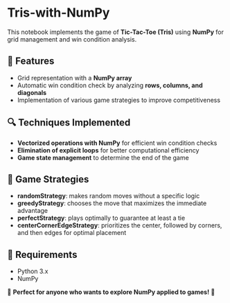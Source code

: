 # Tris-with-NumPy

This notebook implements the game of **Tic-Tac-Toe (Tris)** using **NumPy** for grid management and win condition analysis.

## 🚀 Features

- Grid representation with a **NumPy array**
- Automatic win condition check by analyzing **rows, columns, and diagonals**
- Implementation of various game strategies to improve competitiveness

## 🔍 Techniques Implemented

- **Vectorized operations with NumPy** for efficient win condition checks
- **Elimination of explicit loops** for better computational efficiency
- **Game state management** to determine the end of the game

## 🎯 Game Strategies

- **randomStrategy**: makes random moves without a specific logic
- **greedyStrategy**: chooses the move that maximizes the immediate advantage
- **perfectStrategy**: plays optimally to guarantee at least a tie
- **centerCornerEdgeStrategy**: prioritizes the center, followed by corners, and then edges for optimal placement

## 📌 Requirements

- Python 3.x
- NumPy

🎯 **Perfect for anyone who wants to explore NumPy applied to games!** 🚀
